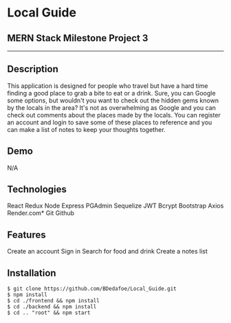# Local Guide

## MERN Stack Milestone Project 3

***

## Description
This application is designed for people who travel but have a hard time finding a good place to grab a bite to eat or a drink. Sure, you can Google some options, but wouldn't you want to check out the hidden gems known by the locals in the area? It's not as overwhelming as Google and you can check out comments about the places made by the locals. You can register an account and login to save some of these places to reference and you can make a list of notes to keep your thoughts together. 

## Demo
N/A

## Technologies
React
Redux
Node
Express
PGAdmin
Sequelize
JWT
Bcrypt
Bootstrap
Axios
Render.com*
Git
Github

## Features
Create an account
Sign in
Search for food and drink
Create a notes list

## Installation
```
$ git clone https://github.com/BDedafoe/Local_Guide.git
$ npm install
$ cd ./frontend && npm install
$ cd ./backend && npm install
$ cd .. "root" && npm start
```
